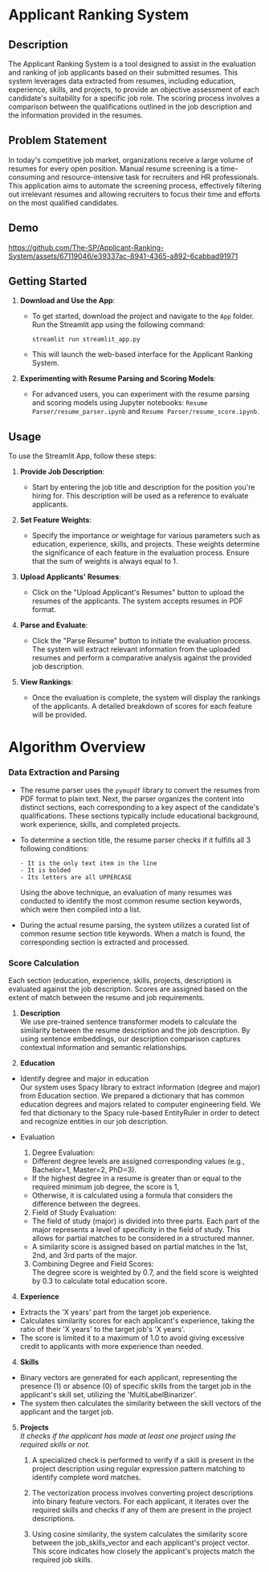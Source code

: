 # Applicant Ranking System

## Description

The Applicant Ranking System is a tool designed to assist in the evaluation and ranking of job applicants based on their submitted resumes. This system leverages data extracted from resumes, including education, experience, skills, and projects, to provide an objective assessment of each candidate's suitability for a specific job role. The scoring process involves a comparison between the qualifications outlined in the job description and the information provided in the resumes.

## Problem Statement

In today's competitive job market, organizations receive a large volume of resumes for every open position. Manual resume screening is a time-consuming and resource-intensive task for recruiters and HR professionals.
This application aims to automate the screening process, effectively filtering out irrelevant resumes and allowing recruiters to focus their time and efforts on the most qualified candidates.

## Demo
https://github.com/The-SP/Applicant-Ranking-System/assets/67119046/e39337ac-8941-4365-a892-6cabbad91971


## Getting Started

1. **Download and Use the App**:

   - To get started, download the project and navigate to the `App` folder. Run the Streamlit app using the following command:
     ```
     streamlit run streamlit_app.py
     ```
   - This will launch the web-based interface for the Applicant Ranking System.

2. **Experimenting with Resume Parsing and Scoring Models**:

   - For advanced users, you can experiment with the resume parsing and scoring models using Jupyter notebooks: `Resume Parser/resume_parser.ipynb` and `Resume Parser/resume_score.ipynb`.


## Usage

To use the Streamlit App, follow these steps:

1. **Provide Job Description**:

   - Start by entering the job title and description for the position you're hiring for. This description will be used as a reference to evaluate applicants.

2. **Set Feature Weights**:

   - Specify the importance or weightage for various parameters such as education, experience, skills, and projects. These weights determine the significance of each feature in the evaluation process. Ensure that the sum of weights is always equal to 1.

3. **Upload Applicants' Resumes**:

   - Click on the "Upload Applicant's Resumes" button to upload the resumes of the applicants. The system accepts resumes in PDF format.

4. **Parse and Evaluate**:

   - Click the "Parse Resume" button to initiate the evaluation process. The system will extract relevant information from the uploaded resumes and perform a comparative analysis against the provided job description.

5. **View Rankings**:
   - Once the evaluation is complete, the system will display the rankings of the applicants. A detailed breakdown of scores for each feature will be provided.

# Algorithm Overview

### Data Extraction and Parsing

- The resume parser uses the `pymupdf` library to convert the resumes from PDF format to plain text. Next, the parser organizes the content into distinct sections, each corresponding to a key aspect of the candidate's qualifications. These sections typically include educational background, work experience, skills, and completed projects.

- To determine a section title, the resume parser checks if it fulfills all 3 following conditions:

      - It is the only text item in the line
      - It is bolded
      - Its letters are all UPPERCASE

  Using the above technique, an evaluation of many resumes was conducted to identify the most common resume section keywords, which were then compiled into a list.

- During the actual resume parsing, the system utilizes a curated list of common resume section title keywords. When a match is found, the corresponding section is extracted and processed.

### Score Calculation

Each section (education, experience, skills, projects, description) is evaluated against the job description. Scores are assigned based on the extent of match between the resume and job requirements.

1. **Description**  
We use pre-trained sentence transformer models to calculate the similarity between the resume description and the job description.
By using sentence embeddings, our description comparison captures contextual information and semantic relationships.

2. **Education**

- Identify degree and major in education  
  Our system uses Spacy library to extract information (degree and major) from Education section. We prepared a dictionary that has common education degrees and majors related to computer engineering field. We fed that dictionary to the Spacy rule-based EntityRuler in order to detect and recognize entities in our job description.
- Evaluation

    1. Degree Evaluation:

    - Different degree levels are assigned corresponding values (e.g., Bachelor=1, Master=2, PhD=3).
    - If the highest degree in a resume is greater than or equal to the required minimum job degree, the score is 1,
    - Otherwise, it is calculated using a formula that considers the difference between the degrees.

    2. Field of Study Evaluation:

    - The field of study (major) is divided into three parts. Each part of the major represents a level of specificity in the field of study. This allows for partial matches to be considered in a structured manner.
    - A similarity score is assigned based on partial matches in the 1st, 2nd, and 3rd parts of the major.

    3. Combining Degree and Field Scores:  
       The degree score is weighted by 0.7, and the field score is weighted by 0.3 to calculate total education score.

4. **Experience**

- Extracts the 'X years' part from the target job experience.
- Calculates similarity scores for each applicant's experience, taking the ratio of their 'X years' to the target job's 'X years'.
- The score is limited it to a maximum of 1.0 to avoid giving excessive credit to applicants with more experience than needed.

4. **Skills**

- Binary vectors are generated for each applicant, representing the presence (1) or absence (0) of specific skills from the target job in the applicant's skill set, utilizing the 'MultiLabelBinarizer'.
- The system then calculates the similarity between the skill vectors of the applicant and the target job.

5.  **Projects**  
    _It checks if the applicant has made at least one project using the required skills or not._

    1. A specialized check is performed to verify if a skill is present in the project description using regular expression pattern matching to identify complete word matches.

    2. The vectorization process involves converting project descriptions into binary feature vectors. For each applicant, it iterates over the required skills and checks if any of them are present in the project descriptions.

    3. Using cosine similarity, the system calculates the similarity score between the job_skills_vector and each applicant's project vector. This score indicates how closely the applicant's projects match the required job skills.
